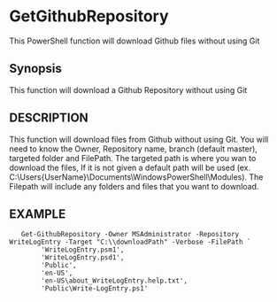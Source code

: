 # GetGithubRepository
This PowerShell function will download Github files without using Git

## Synopsis
This function will download a Github Repository without using Git
## DESCRIPTION
This function will download files from Github without using Git.  You will need to know the Owner, Repository name, branch (default master), targeted folder and FilePath. The targeted path is where you wan to download the files,  If it is not given a default path will be used (ex. C:\Users\{UserName}\Documents\WindowsPowerShell\Modules\).  The Filepath will include any folders and files that you want to download.
## EXAMPLE
```
   Get-GithubRepository -Owner MSAdministrator -Repository WriteLogEntry -Target "C:\\downloadPath" -Verbose -FilePath `
        'WriteLogEntry.psm1',
        'WriteLogEntry.psd1',
        'Public',
        'en-US',
        'en-US\about_WriteLogEntry.help.txt',
        'Public\Write-LogEntry.ps1'
```